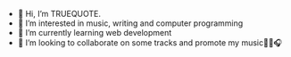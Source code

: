 - 👋 Hi, I’m TRUEQUOTE.
- 👀 I’m interested in music, writing and computer programming
- 🌱 I’m currently learning web development
- 💞️ I’m looking to collaborate on some tracks and promote my music🙏🏼🎧

<!---
Trumusic9595/Trumusic9595 is a ✨ special ✨ repository because its `README.md` (this file) appears on your GitHub profile.
You can click the Preview link to take a look at your changes.
--->
